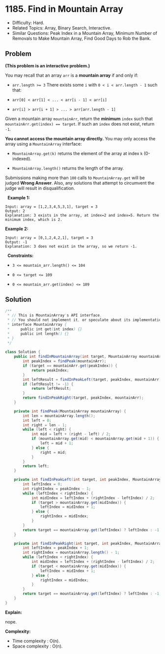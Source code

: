 # 1185. Find in Mountain Array

- Difficulty: Hard.
- Related Topics: Array, Binary Search, Interactive.
- Similar Questions: Peak Index in a Mountain Array, Minimum Number of Removals to Make Mountain Array, Find Good Days to Rob the Bank.

## Problem

**(This problem is an **interactive problem**.)**

You may recall that an array ```arr``` is a **mountain array** if and only if:


	
- ```arr.length >= 3```
	There exists some ```i``` with ```0 < i < arr.length - 1``` such that:
	
		
- ```arr[0] < arr[1] < ... < arr[i - 1] < arr[i]```
		
- ```arr[i] > arr[i + 1] > ... > arr[arr.length - 1]```
	
	


Given a mountain array ```mountainArr```, return the **minimum** ```index``` such that ```mountainArr.get(index) == target```. If such an ```index``` does not exist, return ```-1```.

**You cannot access the mountain array directly.** You may only access the array using a ```MountainArray``` interface:


	
- ```MountainArray.get(k)``` returns the element of the array at index ```k``` (0-indexed).
	
- ```MountainArray.length()``` returns the length of the array.


Submissions making more than ```100``` calls to ```MountainArray.get``` will be judged **Wrong Answer**. Also, any solutions that attempt to circumvent the judge will result in disqualification.

 
**Example 1:**

```
Input: array = [1,2,3,4,5,3,1], target = 3
Output: 2
Explanation: 3 exists in the array, at index=2 and index=5. Return the minimum index, which is 2.
```

**Example 2:**

```
Input: array = [0,1,2,4,2,1], target = 3
Output: -1
Explanation: 3 does not exist in the array, so we return -1.
```

 
**Constraints:**


	
- ```3 <= mountain_arr.length() <= 104```
	
- ```0 <= target <= 109```
	
- ```0 <= mountain_arr.get(index) <= 109```



## Solution

```java
/**
 * // This is MountainArray's API interface.
 * // You should not implement it, or speculate about its implementation
 * interface MountainArray {
 *     public int get(int index) {}
 *     public int length() {}
 * }
 */
 
class Solution {
    public int findInMountainArray(int target, MountainArray mountainArr) {
        int peakIndex = findPeak(mountainArr);
        if (target == mountainArr.get(peakIndex)) {
            return peakIndex;
        }
        int leftResult = findInPeakLeft(target, peakIndex, mountainArr);
        if (leftResult != -1) {
            return leftResult;
        }
        return findInPeakRight(target, peakIndex, mountainArr);
    }

    private int findPeak(MountainArray mountainArray) {
        int len = mountainArray.length();
        int left = 0;
        int right = len - 1;
        while (left < right) {
            int mid = left + (right - left) / 2;
            if (mountainArray.get(mid) < mountainArray.get(mid + 1)) {
                left = mid + 1;
            } else {
                right = mid;
            }
        }
        return left;
    }

    private int findInPeakLeft(int target, int peakIndex, MountainArray mountainArray) {
        int leftIndex = 0;
        int rightIndex = peakIndex - 1;
        while (leftIndex < rightIndex) {
            int midIndex = leftIndex + (rightIndex - leftIndex) / 2;
            if (target > mountainArray.get(midIndex)) {
                leftIndex = midIndex + 1;
            } else {
                rightIndex = midIndex;
            }
        }
        return target == mountainArray.get(leftIndex) ? leftIndex : -1;
    }

    private int findInPeakRight(int target, int peakIndex, MountainArray mountainArray) {
        int leftIndex = peakIndex + 1;
        int rightIndex = mountainArray.length() - 1;
        while (leftIndex < rightIndex) {
            int midIndex = leftIndex + (rightIndex - leftIndex) / 2;
            if (target < mountainArray.get(midIndex)) {
                leftIndex = midIndex + 1;
            } else {
                rightIndex = midIndex;
            }
        }
        return target == mountainArray.get(leftIndex) ? leftIndex : -1;
    }
}
```

**Explain:**

nope.

**Complexity:**

* Time complexity : O(n).
* Space complexity : O(n).
